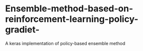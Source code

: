 # Ensemble-method-based-on-reinforcement-learning-policy-gradiet-
A keras implementation of policy-based ensemble method
